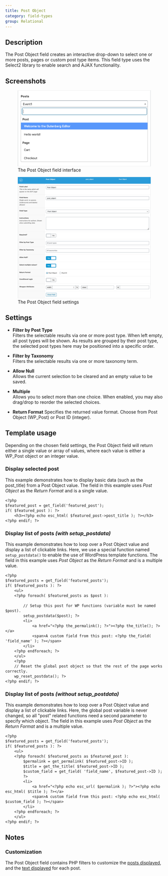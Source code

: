 ```yaml
---
title: Post Object
category: field-types
group: Relational
---
```


## Description
The Post Object field creates an interactive drop-down to select one or more posts, pages or custom post type items. This field type uses the Select2 library to enable search and AJAX functionality.

## Screenshots
<div class="gallery">
	<figure>
		<a href="https://raw.githubusercontent.com/AdvancedCustomFields/docs/master/assets/acf-post-object-field-interface.png">
			<img src="https://raw.githubusercontent.com/AdvancedCustomFields/docs/master/assets/acf-post-object-field-interface.png" alt="A searchable drop-down component, opened, and displaying some results." />
		</a>
		<figcaption>The Post Object field interface</figcaption>
	</figure>
	<figure>
		<a href="https://raw.githubusercontent.com/AdvancedCustomFields/docs/master/assets/acf-post-object-field-settings.png">
			<img src="https://raw.githubusercontent.com/AdvancedCustomFields/docs/master/assets/acf-post-object-field-settings.png" alt="List of field settings shown when setting up a Post Object field" />
		</a>
		<figcaption>The Post Object field settings</figcaption>
	</figure>
</div>

## Settings
- **Filter by Post Type**  
  Filters the selectable results via one or more post type. When left empty, all post types will be shown. As results are grouped by their post type, the selected post types here may be positioned into a specific order.
  
- **Filter by Taxonomy**  
  Filters the selectable results via one or more taxonomy term.
  
- **Allow Null**  
  Allows the current selection to be cleared and an empty value to be saved.
  
- **Multiple**  
  Allows you to select more than one choice. When enabled, you may also drag/drop to reorder the selected choices.
  
- **Return Format**
  Specifies the returned value format. Choose from Post Object (WP_Post) or Post ID (integer).
  
## Template usage
Depending on the chosen field settings, the Post Object field will return either a single value or array of values, where each value is either a WP_Post object or an integer value.

### Display selected post
This example demonstrates how to display basic data (such as the post_title) from a Post Object value. The field in this example uses *Post Object* as the *Return Format* and is a single value.
```
<?php
$featured_post = get_field('featured_post');
if( $featured_post ): ?>
	<h3><?php echo esc_html( $featured_post->post_title ); ?></h3>
<?php endif; ?>
```

### Display list of posts *(with setup_postdata)*
This example demonstrates how to loop over a Post Object value and display a list of clickable links. Here, we use a special function named `setup_postdata()` to enable the use of WordPress template functions. The field in this example uses *Post Object* as the *Return Format* and is a multiple value.
```
<?php
$featured_posts = get_field('featured_posts');
if( $featured_posts ): ?>
    <ul>
    <?php foreach( $featured_posts as $post ): 
    
        // Setup this post for WP functions (variable must be named $post).
		setup_postdata($post); ?>
        <li>
            <a href="<?php the_permalink(); ?>"><?php the_title(); ?></a>
            <span>A custom field from this post: <?php the_field( 'field_name' ); ?></span>
        </li>
    <?php endforeach; ?>
    </ul>
    <?php 
	// Reset the global post object so that the rest of the page works correctly.
	wp_reset_postdata(); ?>
<?php endif; ?>
```

### Display list of posts *(without setup_postdata)*
This example demonstrates how to loop over a Post Object value and display a list of clickable links. Here, the global post variable is never changed, so all "post" related functions need a second parameter to specify which object. The field in this example uses *Post Object* as the *Return Format* and is a multiple value.
```
<?php
$featured_posts = get_field('featured_posts');
if( $featured_posts ): ?>
    <ul>
    <?php foreach( $featured_posts as $featured_post ): 
		$permalink = get_permalink( $featured_post->ID );
		$title = get_the_title( $featured_post->ID );
		$custom_field = get_field( 'field_name', $featured_post->ID );
		?>
        <li>
            <a href="<?php echo esc_url( $permalink ); ?>"><?php echo esc_html( $title ); ?></a>
            <span>A custom field from this post: <?php echo esc_html( $custom_field ); ?></span>
        </li>
    <?php endforeach; ?>
    </ul>
<?php endif; ?>
```

## Notes

### Customization
The Post Object field contains PHP filters to customize the [posts displayed](https://www.advancedcustomfields.com/resources/acf-fields-post_object-query/), and the [text displayed](https://www.advancedcustomfields.com/resources/acf-fields-post_object-result/) for each post.

